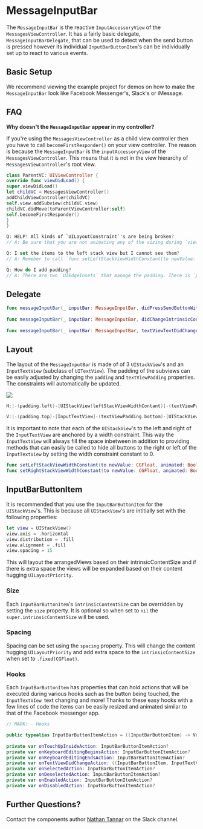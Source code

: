 # MessageInputBar

The `MessageInputBar` is the reactive `InputAccessoryView` of the `MessagesViewController`. It has a fairly basic delegate, `MessageInputBarDelegate`, that can be used to detect when the send button is pressed however its individual `InputBarButtonItem`'s can be individually set up to react to various events.

## Basic Setup

We recommend viewing the example project for demos on how to make the `MessageInputBar` look like Facebook Messenger's, Slack's or iMessage.

## FAQ

**Why doesn't the `MessageInputBar` appear in my controller?**

If you're using the `MessagesViewController` as a child view controller then
you have to call `becomeFirstResponder()` on your view controller. The
reason is because the `MessageInputBar` is the `inputAccessoryView` of the
`MessagesViewController`. This means that it is not in the view hierarchy of
`MessagesViewController`'s root view.

```Swift
class ParentVC: UIViewController {
override func viewDidLoad() {
super.viewDidLoad()
let childVC = MessagesViewController()
addChildViewController(childVC)
self.view.addSubview(childVC.view)
childVC.didMove(toParentViewController:self)
self.becomeFirstResponder()
}
}
```

```swift
Q: HELP! All kinds of `UILayoutConstraint`'s are being broken?
// A: Be sure that you are not animating any of the sizing during `viewDidLoad()`. For anything else, try https://www.wtfautolayout.com first

Q: I set the items to the left stack view but I cannot see them?
// A: Remeber to call `func setLeftStackViewWidthConstant(to newValue: CGFloat, animated: Bool)`. A width constraint is required so that the `InputTextView` always spans the width between the left and right stack views

Q: How do I add padding?
// A: There are two `UIEdgeInsets` that manage the padding. There is `padding` and 'textViewPadding`. Note that `textViewPadding.top` does nothing, as if you want to add padding between the top of the `InputTextView` and its superview you would use `padding`/ 

```

## Delegate

```swift
func messageInputBar(_ inputBar: MessageInputBar, didPressSendButtonWith text: String)
    
func messageInputBar(_ inputBar: MessageInputBar, didChangeIntrinsicContentTo size: CGSize)
    
func messageInputBar(_ inputBar: MessageInputBar, textViewTextDidChangeTo text: String)
``` 

## Layout

The layout of the `MessageInputBar` is made of of 3 `UIStackView`'s and an `InputTextView` (subclass of `UITextView`). The padding of the subviews can be easily adjusted by changing the `padding` and `textViewPadding` properties. The constraints will automatically be updated.

<img src="../Assets/MessageInputBarLayout.png">

```swift
H:|-(padding.left)-[UIStackView(leftStackViewWidthContant)]-(textViewPadding.left)-[InputTextView]-(textViewPadding.right)-[UIStackView(rightStackViewWidthContant)]-(padding.right)-|

V:|-(padding.top)-[InputTextView]-(textViewPadding.bottom)-[UIStackView]-(padding.bottom)-|
```

It is important to note that each of the `UIStackView`'s to the left and right of the `InputTextView` are anchored by a width constraint. This way the `InputTextView` will always fill the space inbetween in addition to providing methods that can easily be called to hide all buttons to the right or left of the `InputTextView` by setting the width constraint constant to 0.

```swift
func setLeftStackViewWidthConstant(to newValue: CGFloat, animated: Bool)
func setRightStackViewWidthConstant(to newValue: CGFloat, animated: Bool)
```

## InputBarButtonItem

It is recommended that you use the `InputBarButtonItem` for the `UIStackView`'s. This is because all `UIStackView`'s are intitially set with the following properties:

```swift
let view = UIStackView()
view.axis = .horizontal
view.distribution = .fill
view.alignment = .fill
view.spacing = 15
```

This will layout the arrangedViews based on their intrinsicContentSize and if there is extra space the views will be expanded based on their content hugging `UILayoutPriority`.

### Size

Each `InputBarButtonItem`'s `intrinsicContentSize` can be overridden by setting the `size` property. It is optional so when set to `nil` the `super.intrinsicContentSize` will be used. 

### Spacing

Spacing can be set using the `spacing` property. This will change the content hugging `UILayoutPriority` and add extra space to the `intrinsicContentSize` when set to `.fixed(CGFloat)`.

### Hooks

Each `InputBarButtonItem` has properties that can hold actions that will be executed during various hooks such as the button being touched, the `InputTextVIew `text changing and more! Thanks to these easy hooks with a few lines of code the items can be easily resized and animated similar to that of the Facebook messenger app.

```swift
// MARK: - Hooks

public typealias InputBarButtonItemAction = ((InputBarButtonItem) -> Void)
    
private var onTouchUpInsideAction: InputBarButtonItemAction?
private var onKeyboardEditingBeginsAction: InputBarButtonItemAction?
private var onKeyboardEditingEndsAction: InputBarButtonItemAction?
private var onTextViewDidChangeAction: ((InputBarButtonItem, InputTextView) -> Void)?
private var onSelectedAction: InputBarButtonItemAction?
private var onDeselectedAction: InputBarButtonItemAction?
private var onEnabledAction: InputBarButtonItemAction?
private var onDisabledAction: InputBarButtonItemAction?
```

## Further Questions?

Contact the components author [Nathan Tannar](https://github.com/nathantannar4) on the Slack channel.

